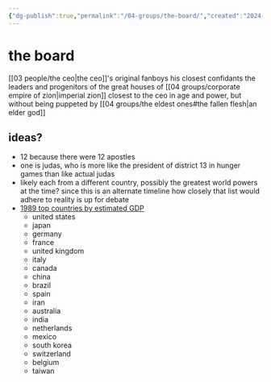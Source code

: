 ```yaml
---
{"dg-publish":true,"permalink":"/04-groups/the-board/","created":"2024-12-27T11:52:08.025-06:00","updated":"2025-02-14T15:14:41.252-06:00"}
---
```


# the board
[[03 people/the ceo\|the ceo]]'s original fanboys
his closest confidants
the leaders and progenitors of the great houses of [[04 groups/corporate empire of zion\|imperial zion]]
closest to the ceo in age and power, but without being puppeted by [[04 groups/the eldest ones#the fallen flesh\|an elder god]]

## ideas?
- 12 because there were 12 apostles
- one is judas, who is more like the president of district 13 in hunger games than like actual judas
- likely each from a different country, possibly the greatest world powers at the time? since this is an alternate timeline how closely that list would adhere to reality is up for debate
- [1989 top countries by estimated GDP](https://en.wikipedia.org/wiki/List_of_countries_by_past_and_projected_GDP_(nominal)#IMF_estimates_between_1980_and_1989)
	- united states
	- japan
	- germany
	- france
	- united kingdom
	- italy
	- canada
	- china
	- brazil
	- spain
	- iran
	- australia
	- india
	- netherlands
	- mexico
	- south korea
	- switzerland
	- belgium
	- taiwan